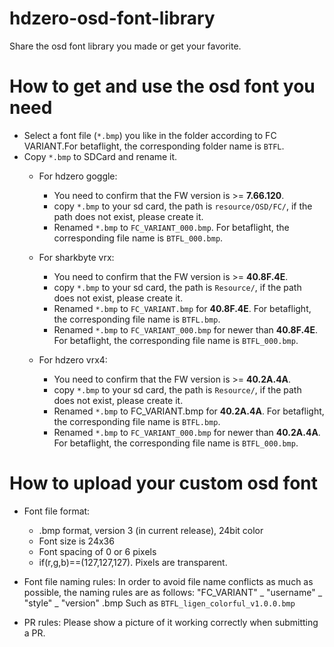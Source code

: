# hdzero-osd-font-library

Share the osd font library you made or get your favorite.

# How to get and use the osd font you need

- Select a font file (`*.bmp`) you like in the folder according to FC VARIANT.For betaflight, the corresponding folder name is `BTFL`.
- Copy `*.bmp` to SDCard and rename it.
  - For hdzero goggle:

    - You need to confirm that the FW version is >= **7.66.120**.
    - copy `*.bmp` to your sd card, the path is `resource/OSD/FC/`, if the path does not exist, please create it.
    - Renamed `*.bmp` to `FC_VARIANT_000.bmp`. For betaflight, the corresponding file name is `BTFL_000.bmp`.
  - For sharkbyte vrx:

    - You need to confirm that the FW version is >= **40.8F.4E**.
    - copy `*.bmp` to your sd card, the path is `Resource/`, if the path does not exist, please create it.
    - Renamed `*.bmp` to `FC_VARIANT.bmp` for **40.8F.4E**. For betaflight, the corresponding file name is `BTFL.bmp`.
    - Renamed `*.bmp` to `FC_VARIANT_000.bmp` for newer than **40.8F.4E**. For betaflight, the corresponding file name is `BTFL_000.bmp`.
  - For hdzero vrx4:

    - You need to confirm that the FW version is >= **40.2A.4A**.
    - copy `*.bmp` to your sd card, the path is `Resource/`, if the path does not exist, please create it.
    - Renamed `*.bmp` to FC_VARIANT.bmp for **40.2A.4A**. For betaflight, the corresponding file name is `BTFL.bmp`.
    - Renamed `*.bmp` to `FC_VARIANT_000.bmp` for newer than **40.2A.4A**. For betaflight, the corresponding file name is `BTFL_000.bmp`.

# How to upload your custom osd font

- Font file format:

  - .bmp format, version 3 (in current release), 24bit color
  - Font size is 24x36
  - Font spacing of 0 or 6 pixels
  - if(r,g,b)==(127,127,127). Pixels are transparent.
- Font file naming rules:
  In order to avoid file name conflicts as much as possible, the naming rules are as follows:
  "FC_VARIANT" _ "username" _ "style" _ "version" .bmp
  Such as `BTFL_ligen_colorful_v1.0.0.bmp`
- PR rules:
  Please show a picture of it working correctly when submitting a PR.
